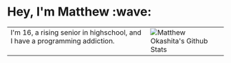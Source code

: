 <h1>Hey, I'm Matthew :wave:</h1>

<table>
    <tr>
      <td valign="top">I'm 16, a rising senior in highschool, and I have a programming addiction.</td> 
      <td valign="top"><img align="right" src="https://github-readme-stats.vercel.app/api?username=soupyzinc&hide=contribs&count_private=true&show_icons=true&theme=dark&title_color=CAD1D9&text_coolor+CAD1D9&icon_color=CAD1D9&bg_color=00000000&hide_border=True" alt="Matthew Okashita's Github Stats"></td>
    </tr>
</table>
